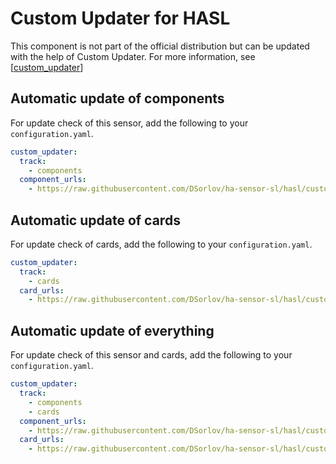 Custom Updater for HASL
===============================

This component is not part of the official distribution but can be updated with the help of Custom Updater.
For more information, see [[custom_updater](https://github.com/custom-components/custom_updater/wiki/Installation)]

## Automatic update of components
For update check of this sensor, add the following to your `configuration.yaml`.

```yaml
custom_updater:
  track:
    - components
  component_urls:
    - https://raw.githubusercontent.com/DSorlov/ha-sensor-sl/hasl/custom_updater.json
```

## Automatic update of cards
For update check of cards, add the following to your `configuration.yaml`.

```yaml
custom_updater:
  track:
    - cards
  card_urls:
    - https://raw.githubusercontent.com/DSorlov/ha-sensor-sl/hasl/custom_cards.json
```

## Automatic update of everything
For update check of this sensor and cards, add the following to your `configuration.yaml`.

```yaml
custom_updater:
  track:
    - components
    - cards
  component_urls:
    - https://raw.githubusercontent.com/DSorlov/ha-sensor-sl/hasl/custom_updater.json
  card_urls:
    - https://raw.githubusercontent.com/DSorlov/ha-sensor-sl/hasl/custom_cards.json
```



